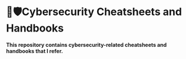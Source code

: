 # 📖🛡️Cybersecurity Cheatsheets and Handbooks

#### This repository contains cybersecurity-related cheatsheets and handbooks that I refer.
